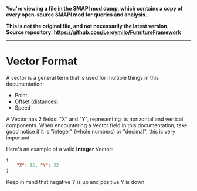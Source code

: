 **You're viewing a file in the SMAPI mod dump, which contains a copy of every open-source SMAPI mod
for queries and analysis.**

**This is _not_ the original file, and not necessarily the latest version.**  
**Source repository: https://github.com/Leroymilo/FurnitureFramework**

----

# Vector Format

A vector is a general term that is used for multiple things in this documentation:
- Point
- Offset (distances)
- Speed

A Vector has 2 fields: "X" and "Y", representing its horizontal and vertical components. When encountering a Vector field in this documentation, take good notice if it is "integer" (whole numbers) or "decimal", this is very important.

Here's an example of a valid **integer** Vector:
```json
{
	"X": 16, "Y": 32
}
```

Keep in mind that negative Y is up and positive Y is down.